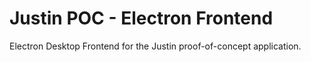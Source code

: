 # Justin POC - Electron Frontend

Electron Desktop Frontend for the Justin proof-of-concept application.
